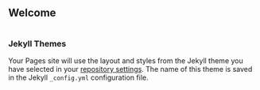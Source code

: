 ## Welcome 
#
#
### Jekyll Themes

Your Pages site will use the layout and styles from the Jekyll theme you have selected in your [repository settings](https://github.com/C3866S/c3866s.github.io/settings/pages). The name of this theme is saved in the Jekyll `_config.yml` configuration file.

